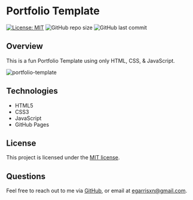 # Portfolio Template

[![License: MIT](https://img.shields.io/badge/License-MIT-yellow.svg)](https://opensource.org/licenses/MIT)  ![GitHub repo size](https://img.shields.io/github/repo-size/egarrisxn/portfolio-template) ![GitHub last commit](https://img.shields.io/github/last-commit/egarrisxn/portfolio-template)

## Overview

This is a fun Portfolio Template using only HTML, CSS, & JavaScript. 

![portfolio-template](https://github.com/egarrisxn/portfolio-template/assets/126130230/caff91e2-6592-49bd-a637-f2e36755f1ab)

## Technologies

- HTML5
- CSS3
- JavaScript
- GitHub Pages

## License

This project is licensed under the [MIT license](https://opensource.org/licenses/MIT).

## Questions

Feel free to reach out to me via [GitHub](https://github.com/EGARRISXN), or email at egarrisxn@gmail.com.
